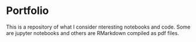 # Portfolio
This is a repository of what I consider nteresting notebooks and code.  Some are jupyter notebooks and others are RMarkdown compiled as pdf files.
